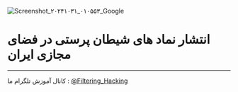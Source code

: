 ![Screenshot_۲۰۲۴۱۰۳۱_۰۱۰۵۵۳_Google](https://github.com/user-attachments/assets/493e5a7d-6500-40a5-94a3-6cf9e9857e06)
# انتشار نماد های شیطان پرستی در فضای مجازی ایران
--------------------
کانال آموزش تلگرام ما :
[@Filtering_Hacking](https://t.me/Filtering_Hacking)

